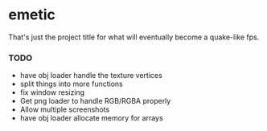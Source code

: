 # emetic
That's just the project title for what will eventually become a quake-like fps.

### TODO
* have obj loader handle the texture vertices
* split things into more functions
* fix window resizing
* Get png loader to handle RGB/RGBA properly
* Allow multiple screenshots
* have obj loader allocate memory for arrays

